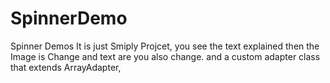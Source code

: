# SpinnerDemo
Spinner Demos
It is just Smiply Projcet, 
you see the text explained  then the Image is 
Change and text are you also change.
and a custom adapter class that extends ArrayAdapter,
